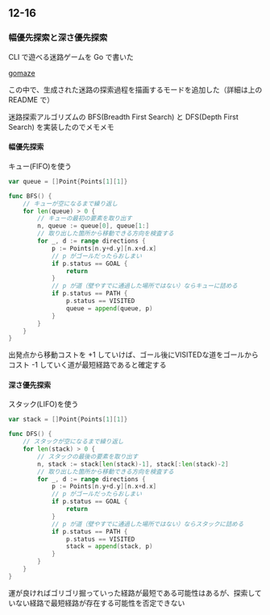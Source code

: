 ## 12-16

### 幅優先探索と深さ優先探索

CLI で遊べる迷路ゲームを Go で書いた

[gomaze](https://github.com/matsuyoshi30/gomaze)

この中で、生成された迷路の探索過程を描画するモードを追加した（詳細は上の README で）

迷路探索アルゴリズムの BFS(Breadth First Search) と DFS(Depth First Search) を実装したのでメモメモ

#### 幅優先探索

キュー(FIFO)を使う

```Go
var queue = []Point{Points[1][1]}

func BFS() {
    // キューが空になるまで繰り返し
    for len(queue) > 0 {
        // キューの最初の要素を取り出す
        n, queue := queue[0], queue[1:]
        // 取り出した箇所から移動できる方向を検査する
        for _, d := range directions {
            p := Points[n.y+d.y][n.x+d.x]
            // p がゴールだったらおしまい
            if p.status == GOAL {
                return
            }
            // p が道（壁やすでに通過した場所ではない）ならキューに詰める
            if p.status == PATH {
                p.status == VISITED
                queue = append(queue, p)
            }
        }
    }
}
```

出発点から移動コストを +1 していけば、ゴール後にVISITEDな道をゴールからコスト -1 していく道が最短経路であると確定する

#### 深さ優先探索

スタック(LIFO)を使う

```Go
var stack = []Point{Points[1][1]}

func DFS() {
    // スタックが空になるまで繰り返し
    for len(stack) > 0 {
        // スタックの最後の要素を取り出す
        n, stack := stack[len(stack)-1], stack[:len(stack)-2]
        // 取り出した箇所から移動できる方向を検査する
        for _, d := range directions {
            p := Points[n.y+d.y][n.x+d.x]
            // p がゴールだったらおしまい
            if p.status == GOAL {
                return
            }
            // p が道（壁やすでに通過した場所ではない）ならスタックに詰める
            if p.status == PATH {
                p.status == VISITED
                stack = append(stack, p)
            }
        }
    }
}
```

運が良ければゴリゴリ掘っていった経路が最短である可能性はあるが、探索していない経路で最短経路が存在する可能性を否定できない

